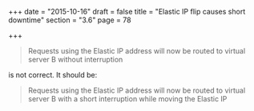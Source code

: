 +++
date = "2015-10-16"
draft = false
title = "Elastic IP flip causes short downtime"
section = "3.6"
page = 78

+++

> Requests using the Elastic IP address will now be routed to virtual server B without interruption

is not correct. It should be:

> Requests using the Elastic IP address will now be routed to virtual server B with a short interruption while moving the Elastic IP
